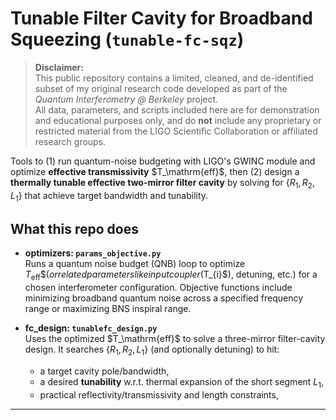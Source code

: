# Tunable Filter Cavity for Broadband Squeezing (`tunable-fc-sqz`)

> **Disclaimer:**  
> This public repository contains a limited, cleaned, and de-identified subset of my original research code developed as part of the *Quantum Interferometry @ Berkeley* project.  
> All data, parameters, and scripts included here are for demonstration and educational purposes only, and do **not** include any proprietary or restricted material from the LIGO Scientific Collaboration or affiliated research groups.


Tools to (1) run quantum-noise budgeting with LIGO's GWINC module and optimize **effective transmissivity** $T_\mathrm{eff}\$, then (2) design a **thermally tunable effective two-mirror filter cavity** by solving for $\{R_{1}, R_{2}, L_{1}\}$ that achieve target bandwidth and tunability.

## What this repo does

- **optimizers: `params_objective.py`**  
  Runs a quantum noise budget (QNB) loop to optimize $T_\mathrm{eff}\$ (or related parameters like input coupler ($T_{i}$), detuning, etc.) for a chosen interferometer configuration. Objective functions include minimizing broadband quantum noise across a specified frequency range or maximizing BNS inspiral range.

- **fc_design: `tunablefc_design.py`**  
  Uses the optimized $T_\mathrm{eff}\$ to solve a three-mirror filter-cavity design. It searches $\{R_{1}, R_{2}, L_{1}\}$ (and optionally detuning) to hit:
  - a target cavity pole/bandwidth,
  - a desired **tunability** w.r.t. thermal expansion of the short segment $L_{1}$,
  - practical reflectivity/transmissivity and length constraints,
---
